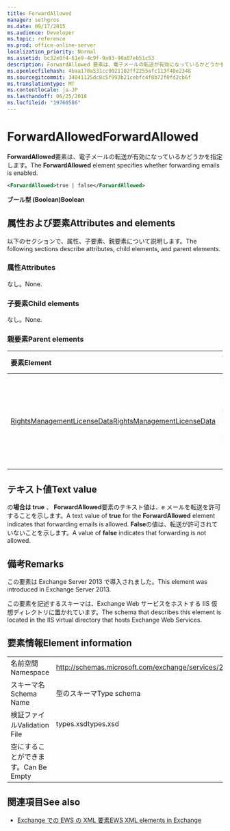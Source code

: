 ```yaml
---
title: ForwardAllowed
manager: sethgros
ms.date: 09/17/2015
ms.audience: Developer
ms.topic: reference
ms.prod: office-online-server
localization_priority: Normal
ms.assetid: bc32e0f4-61e9-4c9f-9a03-90a07eb51c53
description: ForwardAllowed 要素は、電子メールの転送が有効になっているかどうかを指定します。
ms.openlocfilehash: 4baa170a531cc9021102ff2255afc113f40e2348
ms.sourcegitcommit: 34041125dc8c5f993b21cebfc4f8b72f0fd2cb6f
ms.translationtype: MT
ms.contentlocale: ja-JP
ms.lasthandoff: 06/25/2018
ms.locfileid: "19760586"
---
```

# <a name="forwardallowed"></a><span data-ttu-id="2ff9c-103">ForwardAllowed</span><span class="sxs-lookup"><span data-stu-id="2ff9c-103">ForwardAllowed</span></span>

<span data-ttu-id="2ff9c-104">**ForwardAllowed**要素は、電子メールの転送が有効になっているかどうかを指定します。</span><span class="sxs-lookup"><span data-stu-id="2ff9c-104">The **ForwardAllowed** element specifies whether forwarding emails is enabled.</span></span> 
  
```XML
<ForwardAllowed>true | false</ForwardAllowed>
```

 <span data-ttu-id="2ff9c-105">**ブール型 (Boolean)**</span><span class="sxs-lookup"><span data-stu-id="2ff9c-105">**Boolean**</span></span>
## <a name="attributes-and-elements"></a><span data-ttu-id="2ff9c-106">属性および要素</span><span class="sxs-lookup"><span data-stu-id="2ff9c-106">Attributes and elements</span></span>

<span data-ttu-id="2ff9c-107">以下のセクションで、属性、子要素、親要素について説明します。</span><span class="sxs-lookup"><span data-stu-id="2ff9c-107">The following sections describe attributes, child elements, and parent elements.</span></span>
  
### <a name="attributes"></a><span data-ttu-id="2ff9c-108">属性</span><span class="sxs-lookup"><span data-stu-id="2ff9c-108">Attributes</span></span>

<span data-ttu-id="2ff9c-109">なし。</span><span class="sxs-lookup"><span data-stu-id="2ff9c-109">None.</span></span>
  
### <a name="child-elements"></a><span data-ttu-id="2ff9c-110">子要素</span><span class="sxs-lookup"><span data-stu-id="2ff9c-110">Child elements</span></span>

<span data-ttu-id="2ff9c-111">なし。</span><span class="sxs-lookup"><span data-stu-id="2ff9c-111">None.</span></span>
  
### <a name="parent-elements"></a><span data-ttu-id="2ff9c-112">親要素</span><span class="sxs-lookup"><span data-stu-id="2ff9c-112">Parent elements</span></span>

|<span data-ttu-id="2ff9c-113">**要素**</span><span class="sxs-lookup"><span data-stu-id="2ff9c-113">**Element**</span></span>|<span data-ttu-id="2ff9c-114">**説明**</span><span class="sxs-lookup"><span data-stu-id="2ff9c-114">**Description**</span></span>|
|:-----|:-----|
|[<span data-ttu-id="2ff9c-115">RightsManagementLicenseData</span><span class="sxs-lookup"><span data-stu-id="2ff9c-115">RightsManagementLicenseData</span></span>](rightsmanagementlicensedata.md) <br/> |<span data-ttu-id="2ff9c-116">権限管理のライセンスについての情報を指定します。</span><span class="sxs-lookup"><span data-stu-id="2ff9c-116">Specifies information about the rights management license.</span></span>  <br/> |
   
## <a name="text-value"></a><span data-ttu-id="2ff9c-117">テキスト値</span><span class="sxs-lookup"><span data-stu-id="2ff9c-117">Text value</span></span>

<span data-ttu-id="2ff9c-118">の**場合は true** 、 **ForwardAllowed**要素のテキスト値は、e メールを転送を許可することを示します。</span><span class="sxs-lookup"><span data-stu-id="2ff9c-118">A text value of **true** for the **ForwardAllowed** element indicates that forwarding emails is allowed.</span></span> <span data-ttu-id="2ff9c-119">**False**の値は、転送が許可されていないことを示します。</span><span class="sxs-lookup"><span data-stu-id="2ff9c-119">A value of **false** indicates that forwarding is not allowed.</span></span> 
  
## <a name="remarks"></a><span data-ttu-id="2ff9c-120">備考</span><span class="sxs-lookup"><span data-stu-id="2ff9c-120">Remarks</span></span>

<span data-ttu-id="2ff9c-121">この要素は Exchange Server 2013 で導入されました。</span><span class="sxs-lookup"><span data-stu-id="2ff9c-121">This element was introduced in Exchange Server 2013.</span></span>
  
<span data-ttu-id="2ff9c-122">この要素を記述するスキーマは、Exchange Web サービスをホストする IIS 仮想ディレクトリに置かれています。</span><span class="sxs-lookup"><span data-stu-id="2ff9c-122">The schema that describes this element is located in the IIS virtual directory that hosts Exchange Web Services.</span></span>
  
## <a name="element-information"></a><span data-ttu-id="2ff9c-123">要素情報</span><span class="sxs-lookup"><span data-stu-id="2ff9c-123">Element information</span></span>

|||
|:-----|:-----|
|<span data-ttu-id="2ff9c-124">名前空間</span><span class="sxs-lookup"><span data-stu-id="2ff9c-124">Namespace</span></span>  <br/> |http://schemas.microsoft.com/exchange/services/2006/types  <br/> |
|<span data-ttu-id="2ff9c-125">スキーマ名</span><span class="sxs-lookup"><span data-stu-id="2ff9c-125">Schema Name</span></span>  <br/> |<span data-ttu-id="2ff9c-126">型のスキーマ</span><span class="sxs-lookup"><span data-stu-id="2ff9c-126">Type schema</span></span>  <br/> |
|<span data-ttu-id="2ff9c-127">検証ファイル</span><span class="sxs-lookup"><span data-stu-id="2ff9c-127">Validation File</span></span>  <br/> |<span data-ttu-id="2ff9c-128">types.xsd</span><span class="sxs-lookup"><span data-stu-id="2ff9c-128">types.xsd</span></span>  <br/> |
|<span data-ttu-id="2ff9c-129">空にすることができます。</span><span class="sxs-lookup"><span data-stu-id="2ff9c-129">Can Be Empty</span></span>  <br/> ||
   
## <a name="see-also"></a><span data-ttu-id="2ff9c-130">関連項目</span><span class="sxs-lookup"><span data-stu-id="2ff9c-130">See also</span></span>



- [<span data-ttu-id="2ff9c-131">Exchange での EWS の XML 要素</span><span class="sxs-lookup"><span data-stu-id="2ff9c-131">EWS XML elements in Exchange</span></span>](ews-xml-elements-in-exchange.md)

